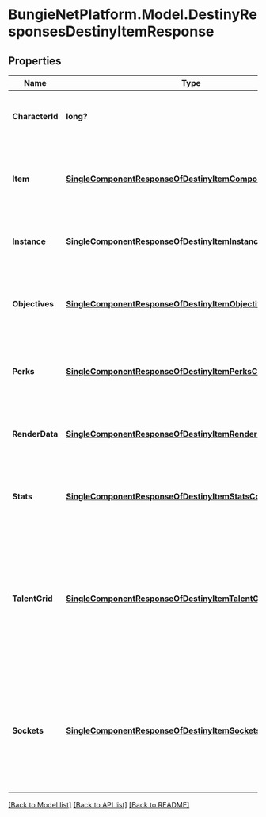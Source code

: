 # BungieNetPlatform.Model.DestinyResponsesDestinyItemResponse
## Properties

Name | Type | Description | Notes
------------ | ------------- | ------------- | -------------
**CharacterId** | **long?** | If the item is on a character, this will return the ID of the character that is holding the item. | [optional] 
**Item** | [**SingleComponentResponseOfDestinyItemComponent**](SingleComponentResponseOfDestinyItemComponent.md) | Common data for the item relevant to its non-instanced properties.  COMPONENT TYPE: ItemCommonData | [optional] 
**Instance** | [**SingleComponentResponseOfDestinyItemInstanceComponent**](SingleComponentResponseOfDestinyItemInstanceComponent.md) | Basic instance data for the item.  COMPONENT TYPE: ItemInstances | [optional] 
**Objectives** | [**SingleComponentResponseOfDestinyItemObjectivesComponent**](SingleComponentResponseOfDestinyItemObjectivesComponent.md) | Information specifically about the item&#39;s objectives.  COMPONENT TYPE: ItemObjectives | [optional] 
**Perks** | [**SingleComponentResponseOfDestinyItemPerksComponent**](SingleComponentResponseOfDestinyItemPerksComponent.md) | Information specifically about the perks currently active on the item.  COMPONENT TYPE: ItemPerks | [optional] 
**RenderData** | [**SingleComponentResponseOfDestinyItemRenderComponent**](SingleComponentResponseOfDestinyItemRenderComponent.md) | Information about how to render the item in 3D.  COMPONENT TYPE: ItemRenderData | [optional] 
**Stats** | [**SingleComponentResponseOfDestinyItemStatsComponent**](SingleComponentResponseOfDestinyItemStatsComponent.md) | Information about the computed stats of the item: power, defense, etc...  COMPONENT TYPE: ItemStats | [optional] 
**TalentGrid** | [**SingleComponentResponseOfDestinyItemTalentGridComponent**](SingleComponentResponseOfDestinyItemTalentGridComponent.md) | Information about the talent grid attached to the item. Talent nodes can provide a variety of benefits and abilities, and in Destiny 2 are used almost exclusively for the character&#39;s \&quot;Builds\&quot;.  COMPONENT TYPE: ItemTalentGrids | [optional] 
**Sockets** | [**SingleComponentResponseOfDestinyItemSocketsComponent**](SingleComponentResponseOfDestinyItemSocketsComponent.md) | Information about the sockets of the item: which are currently active, what potential sockets you could have and the stats/abilities/perks you can gain from them.  COMPONENT TYPE: ItemSockets | [optional] 

[[Back to Model list]](../README.md#documentation-for-models) [[Back to API list]](../README.md#documentation-for-api-endpoints) [[Back to README]](../README.md)

